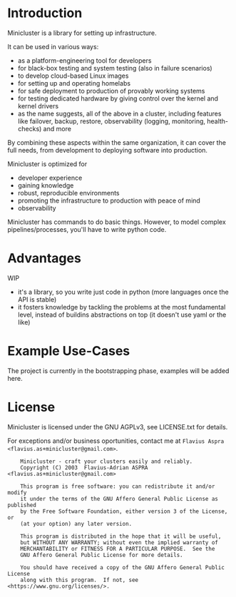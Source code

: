 Introduction
============

Minicluster is a library for setting up infrastructure.

It can be used in various ways:

* as a platform-engineering tool for developers
* for black-box testing and system testing (also in failure scenarios)
* to develop cloud-based Linux images
* for setting up and operating homelabs
* for safe deployment to production of provably working systems
* for testing dedicated hardware by giving control over the kernel and kernel
  drivers
* as the name suggests, all of the above in a cluster, including features like
  failover, backup, restore, observability (logging, monitoring, health-checks)
  and more

By combining these aspects within the same organization, it can cover the full
needs, from development to deploying software into production.

Minicluster is optimized for

* developer experience
* gaining knowledge
* robust, reproducible environments
* promoting the infrastructure to production with peace of mind
* observability

Minicluster has commands to do basic things. However, to model complex
pipelines/processes, you'll have to write python code.

Advantages
==========

WIP

* it's a library, so you write just code in python (more languages once the API is stable)
* it fosters knowledge by tackling the problems at the most fundamental level,
  instead of buildins abstractions on top (it doesn't use yaml or the like)

Example Use-Cases
=================

The project is currently in the bootstrapping phase, examples will be added here.

License
=======

Minicluster is licensed under the GNU AGPLv3, see LICENSE.txt for details.

For exceptions and/or business oportunities, contact me at 
`Flavius Aspra <flavius.as+minicluster@gmail.com>`.

```
    Minicluster - craft your clusters easily and reliably.
    Copyright (C) 2003  Flavius-Adrian ASPRA <flavius.as+minicluster@gmail.com>

    This program is free software: you can redistribute it and/or modify
    it under the terms of the GNU Affero General Public License as published
    by the Free Software Foundation, either version 3 of the License, or
    (at your option) any later version.

    This program is distributed in the hope that it will be useful,
    but WITHOUT ANY WARRANTY; without even the implied warranty of
    MERCHANTABILITY or FITNESS FOR A PARTICULAR PURPOSE.  See the
    GNU Affero General Public License for more details.

    You should have received a copy of the GNU Affero General Public License
    along with this program.  If not, see <https://www.gnu.org/licenses/>.
```

